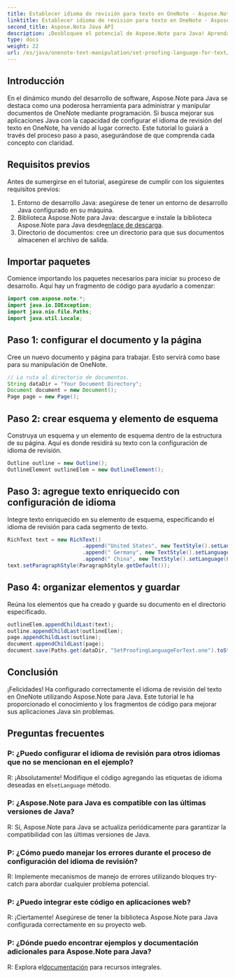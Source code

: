```yaml
---
title: Establecer idioma de revisión para texto en OneNote - Aspose.Note
linktitle: Establecer idioma de revisión para texto en OneNote - Aspose.Note
second_title: Aspose.Nota Java API
description: ¡Desbloquee el potencial de Aspose.Note para Java! Aprenda cómo configurar el idioma de revisión del texto en OneNote sin problemas con nuestra guía paso a paso.
type: docs
weight: 22
url: /es/java/onenote-text-manipulation/set-proofing-language-for-text/
---
```

## Introducción
En el dinámico mundo del desarrollo de software, Aspose.Note para Java se destaca como una poderosa herramienta para administrar y manipular documentos de OneNote mediante programación. Si busca mejorar sus aplicaciones Java con la capacidad de configurar el idioma de revisión del texto en OneNote, ha venido al lugar correcto. Este tutorial lo guiará a través del proceso paso a paso, asegurándose de que comprenda cada concepto con claridad.
## Requisitos previos
Antes de sumergirse en el tutorial, asegúrese de cumplir con los siguientes requisitos previos:
1. Entorno de desarrollo Java: asegúrese de tener un entorno de desarrollo Java configurado en su máquina.
2.  Biblioteca Aspose.Note para Java: descargue e instale la biblioteca Aspose.Note para Java desde[enlace de descarga](https://releases.aspose.com/note/java/).
3. Directorio de documentos: cree un directorio para que sus documentos almacenen el archivo de salida.
## Importar paquetes
Comience importando los paquetes necesarios para iniciar su proceso de desarrollo. Aquí hay un fragmento de código para ayudarlo a comenzar:
```java
import com.aspose.note.*;
import java.io.IOException;
import java.nio.file.Paths;
import java.util.Locale;
```
## Paso 1: configurar el documento y la página
Cree un nuevo documento y página para trabajar. Esto servirá como base para su manipulación de OneNote.
```java
// La ruta al directorio de documentos.
String dataDir = "Your Document Directory";
Document document = new Document();
Page page = new Page();
```
## Paso 2: crear esquema y elemento de esquema
Construya un esquema y un elemento de esquema dentro de la estructura de su página. Aquí es donde residirá su texto con la configuración de idioma de revisión.
```java
Outline outline = new Outline();
OutlineElement outlineElem = new OutlineElement();
```
## Paso 3: agregue texto enriquecido con configuración de idioma
Integre texto enriquecido en su elemento de esquema, especificando el idioma de revisión para cada segmento de texto.
```java
RichText text = new RichText()
                        .append("United States", new TextStyle().setLanguage(Locale.forLanguageTag("en-US")))
                        .append(" Germany", new TextStyle().setLanguage(Locale.forLanguageTag("de-DE")))
                        .append(" China", new TextStyle().setLanguage(Locale.forLanguageTag("zh-CN")));
text.setParagraphStyle(ParagraphStyle.getDefault());
```
## Paso 4: organizar elementos y guardar
Reúna los elementos que ha creado y guarde su documento en el directorio especificado.
```java
outlineElem.appendChildLast(text);
outline.appendChildLast(outlineElem);
page.appendChildLast(outline);
document.appendChildLast(page);
document.save(Paths.get(dataDir, "SetProofingLanguageForText.one").toString()); 
```
## Conclusión
¡Felicidades! Ha configurado correctamente el idioma de revisión del texto en OneNote utilizando Aspose.Note para Java. Este tutorial le ha proporcionado el conocimiento y los fragmentos de código para mejorar sus aplicaciones Java sin problemas.
## Preguntas frecuentes
### P: ¿Puedo configurar el idioma de revisión para otros idiomas que no se mencionan en el ejemplo?
 R: ¡Absolutamente! Modifique el código agregando las etiquetas de idioma deseadas en el`setLanguage` método.
### P: ¿Aspose.Note para Java es compatible con las últimas versiones de Java?
R: Sí, Aspose.Note para Java se actualiza periódicamente para garantizar la compatibilidad con las últimas versiones de Java.
### P: ¿Cómo puedo manejar los errores durante el proceso de configuración del idioma de revisión?
R: Implemente mecanismos de manejo de errores utilizando bloques try-catch para abordar cualquier problema potencial.
### P: ¿Puedo integrar este código en aplicaciones web?
R: ¡Ciertamente! Asegúrese de tener la biblioteca Aspose.Note para Java configurada correctamente en su proyecto web.
### P: ¿Dónde puedo encontrar ejemplos y documentación adicionales para Aspose.Note para Java?
 R: Explora el[documentación](https://reference.aspose.com/note/java/) para recursos integrales.